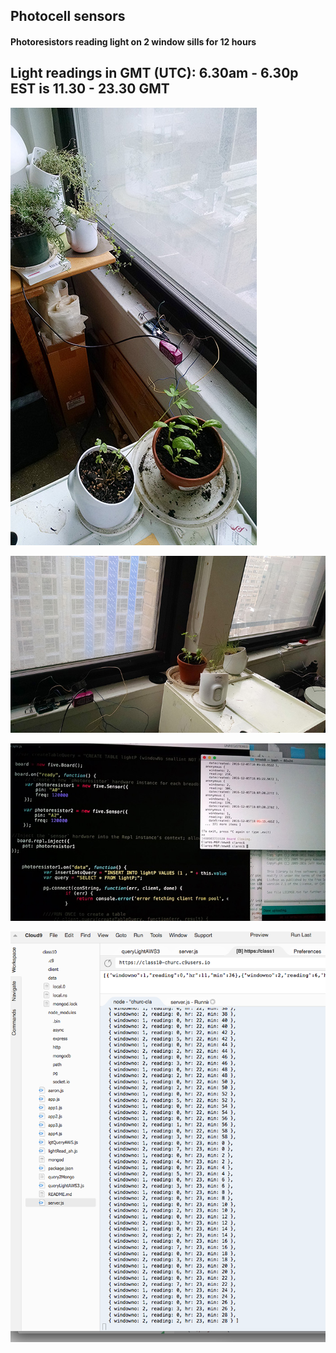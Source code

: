 <H2> Photocell sensors </H2>
<H4> Photoresistors reading light on 2 window sills for 12 hours </H4>
<H2> Light readings in GMT (UTC): 6.30am - 6.30p EST is 11.30 - 23.30 GMT</H2>

![](https://github.com/churc/data-structures/blob/master/homework10_churc/Photocell/Photocell1_1.jpg)


![](https://github.com/churc/data-structures/blob/master/homework10_churc/Photocell/Photocell1_2.jpg)


![](https://github.com/churc/data-structures/blob/master/homework10_churc/Photocell/PhotocellReadings.jpg)


![](https://github.com/churc/data-structures/blob/master/homework10_churc/Photocell/Screen%20Shot%202016-12-11%20at%203.31.20%20AM.png)
